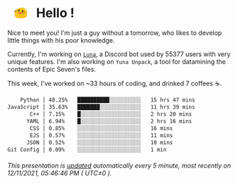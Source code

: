 <h1>   <img src="./spoink.gif" style="vertical-align:middle;" width="30px">   Hello ! </h1>

Nice to meet you! I'm just a guy without a tomorrow, who likes to develop little things with his poor knowledge.

Currently, I'm working on <a href='https://github.com/Asgarrrr/Luna'>`Luna`</a>, a Discord bot used by 55377 users with very unique features. I'm also working on `Yuna Unpack`, a tool for datamining the contents of Epic Seven's files.

This week, I've worked on ~33 hours of coding, and drinked 7 coffees ☕.

```
    Python │ 48.25%   ██████████░░░░░░░░░░   15 hrs 47 mins
JavaScript │ 35.63%   ███████░░░░░░░░░░░░░   11 hrs 39 mins
       C++ │ 7.15%    █░░░░░░░░░░░░░░░░░░░   2 hrs 20 mins
      YAML │ 6.94%    █░░░░░░░░░░░░░░░░░░░   2 hrs 16 mins
       CSS │ 0.85%    ░░░░░░░░░░░░░░░░░░░░   16 mins
       EJS │ 0.57%    ░░░░░░░░░░░░░░░░░░░░   11 mins
      JSON │ 0.52%    ░░░░░░░░░░░░░░░░░░░░   10 mins
Git Config │ 0.09%    ░░░░░░░░░░░░░░░░░░░░   1 min
```

###### This presentation is [updated](https://github.com/Asgarrrr) automatically every 5 minute, most recently on 12/11/2021, 05:46:46 PM ( UTC±0 ).